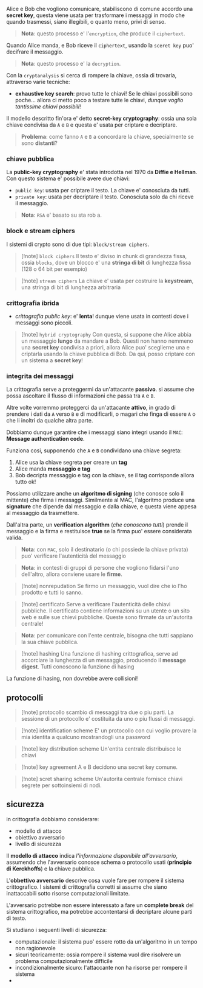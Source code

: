Alice e Bob che vogliono comunicare, stabiliscono di comune accordo una **secret key**, questa viene usata per trasformare i messaggi in modo che quando trasmessi, siano illegibili, o quanto meno, privi di senso.

> **Nota**: questo processo e' l'`encryption`, che produce il `ciphertext`.


Quando Alice manda, e Bob riceve il `ciphertext`, usando la `sceret key` puo' decifrare il messaggio.

> **Nota**: questo processo e' la `decryption`.

Con la `cryptanalysis` si cerca di rompere la chiave, ossia di trovarla, attraverso varie tecniche:
* **exhaustive key search**: provo tutte le chiavi! Se le chiavi possibili sono poche... allora ci metto poco a testare tutte le chiavi, *dunque voglio tantissime chiavi possibili*!

Il modello descritto fin'ora e' detto **secret-key cryptography**: ossia una sola chiave condivisa da `A` e `B` e questa e' usata per criptare e decriptare.

> **Problema**: come fanno `A` e `B` a concordare la chiave, specialmente se sono **distanti**?

### chiave pubblica
La **public-key cryptography** e' stata introdotta nel 1970 da **Diffie e Hellman**. Con questo sistema e' possibile avere due chiavi:
* `public key`: usata per criptare il testo. La chiave e' conosciuta da tutti.
* `private key`: usata per decriptare il testo. Conosciuta solo da chi riceve il messaggio.

> **Nota**: `RSA` e' basato su sta rob a.


### block e stream ciphers
I sistemi di crypto sono di due tipi: `block/stream ciphers`. 

> [!note] `block ciphers`
> Il testo e' diviso in chunk di grandezza fissa, ossia `blocks`, dove un blocco e' una **stringa di bit** di lunghezza fissa (128 o 64 bit per esempio)


> [!note] `stream ciphers`
> La chiave e' usata per costruire la **keystream**, una stringa di bit di lunghezza arbitraria

### crittografia ibrida
* *crittografia public key*: e' **lenta**! dunque viene usata in contesti dove i messaggi sono piccoli.

> [!note] `hybrid cryptography`
> Con questa, si suppone che Alice abbia un messaggio **lungo** da mandare a Bob.
> Questi non hanno nemmeno una **secret key** condivisa a priori, allora Alice puo' sceglierne una e criptarla usando la chiave pubblica di Bob. Da qui, posso criptare con un sistema a **secret key**!

### integrita dei messaggi
La crittografia serve a proteggermi da un'attacante **passivo**. si assume che possa ascoltare il flusso di informazioni che passa tra `A` e `B`.

Altre volte vorremmo proteggerci da un'attacante **attivo**, in grado di prendere i dati da `A` verso `B` e di modificarli, o magari che finga di essere `A` o che li inoltri da qualche altra parte.

Dobbiamo dunque garantire che i messaggi siano integri usando il `MAC`: **Message authentication code**.

Funziona cosi, supponendo che `A` e `B` condividano una chiave segreta:
1. Alice usa la chiave segreta per creare un **tag**
2. Alice manda **messaggio e tag**
3. Bob decripta messaggio e tag con la chiave, se il tag corrisponde allora tutto ok!

Possiamo utilizzare anche un **algoritmo di signing** (che conosce solo il mittente) che firma i messaggi. Similmente al MAC, l'algoritmo produce una **signature** che dipende dal messaggio e dalla chiave, e questa viene appesa al messaggio da trasmettere.

Dall'altra parte, un **verification algorithm** (*che conoscono tutti*) prende il messaggio e la firma e restituisce **true** se la firma puo' essere considerata valida.

> **Nota**: con `MAC`, solo il destinatario (o chi possiede la chiave privata) puo' verificare l'autenticità del messaggio

> **Nota**: in contesti di gruppi di persone che vogliono fidarsi l'uno dell'altro, allora conviene usare le **firme**.

> [!note] nonrepudation
> Se firmo un messaggio, vuol dire che io l'ho prodotto e tutti lo sanno.

>[!note] certificato
> Serve a verificare l'autenticità delle chiavi pubbliche. Il certificato contiene informazioni su un utente o un sito web e sulle sue chievi pubbliche. Queste sono firmate da un'autorita centrale!

> **Nota**: per comunicare con l'ente centrale, bisogna che tutti sappiano la sua chiave pubblica.

> [!note] hashing
> Una funzione di hashing crittografica, serve ad accorciare la lunghezza di un messaggio, producendo il **message digest**. Tutti conoscono la funzione di hasing

La funzione di hasing, non dovrebbe avere collisioni!

## protocolli
> [!note] protocollo
> scambio di messaggi tra due o piu parti. La sessione di un protocollo e' costituita da uno o piu flussi di messaggi.

> [!note] identification scheme
> E' un protocollo con cui voglio provare la mia identita a qualcuno mostrandogli una password

> [!note] key distribution scheme
> Un'entita centrale distribuisce le chiavi

> [!note] key agreement
> A e B decidono una secret key comune.


> [!note] scret sharing scheme
> Un'autorita centrale fornisce chiavi segrete per sottoinsiemi di nodi.

## sicurezza
in crittografia dobbiamo considerare:
* modello di attacco
* obiettivo avversario
* livello di sicurezza

Il **modello di attacco** indica *l'informazione disponibile all'avversario*, assumendo che l'avversario conosce schema o protocollo usati (**principio di Kerckhoffs**) e la chiave pubblica.

L'**obbettivo avversario** descrive cosa vuole fare per rompere il sistema crittografico. I sistemi di crittografia corretti si assume che siano inattaccabili sotto risorse computazionali limitate.

L'avversario potrebbe non essere interessato a fare un **complete break** del sistema crittografico, ma potrebbe accontentarsi di decriptare alcune parti di testo.

Si studiano i seguenti livelli di sicurezza:
* computazionale: il sistema puo' essere rotto da un'algoritmo in un tempo non ragionevole
* sicuri teoricamente: ossia rompere il sistema vuol dire risolvere un problema computazionalmente difficile
* incondizionalmente sicuro: l'attaccante non ha risorse per rompere il sistema
* 
